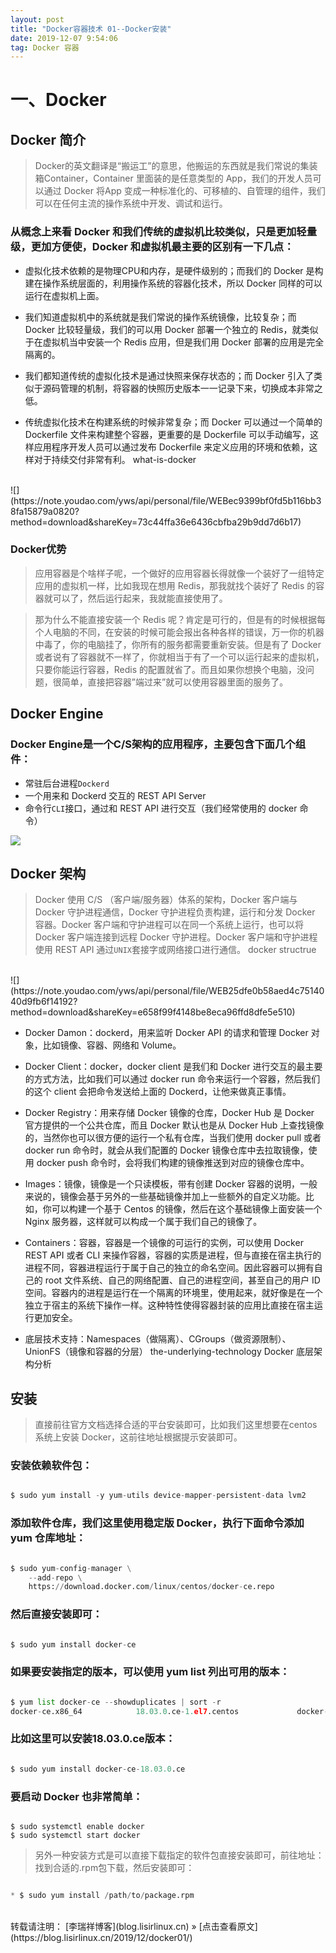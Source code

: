 ```yaml
---
layout: post
title: "Docker容器技术 01--Docker安装"
date: 2019-12-07 9:54:06
tag: Docker 容器
---
```


# 一、Docker

## Docker 简介

>Docker的英文翻译是“搬运工”的意思，他搬运的东西就是我们常说的集装箱Container，Container 里面装的是任意类型的 App，我们的开发人员可以通过 Docker 将App 变成一种标准化的、可移植的、自管理的组件，我们可以在任何主流的操作系统中开发、调试和运行。

### 从概念上来看 Docker 和我们传统的虚拟机比较类似，只是更加轻量级，更加方便使，Docker 和虚拟机最主要的区别有一下几点：

* 虚拟化技术依赖的是物理CPU和内存，是硬件级别的；而我们的 Docker 是构建在操作系统层面的，利用操作系统的容器化技术，所以 Docker 同样的可以运行在虚拟机上面。

* 我们知道虚拟机中的系统就是我们常说的操作系统镜像，比较复杂；而 Docker 比较轻量级，我们的可以用 Docker 部署一个独立的 Redis，就类似于在虚拟机当中安装一个 Redis 应用，但是我们用 Docker 部署的应用是完全隔离的。

* 我们都知道传统的虚拟化技术是通过快照来保存状态的；而 Docker 引入了类似于源码管理的机制，将容器的快照历史版本一一记录下来，切换成本非常之低。

* 传统虚拟化技术在构建系统的时候非常复杂；而 Docker 可以通过一个简单的 Dockerfile 文件来构建整个容器，更重要的是 Dockerfile 可以手动编写，这样应用程序开发人员可以通过发布 Dockerfile 来定义应用的环境和依赖，这样对于持续交付非常有利。 what-is-docker​​​​
<br>
![](https://note.youdao.com/yws/api/personal/file/WEBec9399bf0fd5b116bb38fa15879a0820?method=download&shareKey=73c44ffa36e6436cbfba29b9dd7d6b17)

### Docker优势

>应用容器是个啥样子呢，一个做好的应用容器长得就像一个装好了一组特定应用的虚拟机一样，比如我现在想用 Redis，那我就找个装好了 Redis 的容器就可以了，然后运行起来，我就能直接使用了。

>那为什么不能直接安装一个 Redis 呢？肯定是可行的，但是有的时候根据每个人电脑的不同，在安装的时候可能会报出各种各样的错误，万一你的机器中毒了，你的电脑挂了，你所有的服务都需要重新安装。但是有了 Docker 或者说有了容器就不一样了，你就相当于有了一个可以运行起来的虚拟机，只要你能运行容器，Redis 的配置就省了。而且如果你想换个电脑，没问题，很简单，直接把容器”端过来”就可以使用容器里面的服务了。

## Docker Engine
### Docker Engine是一个C/S架构的应用程序，主要包含下面几个组件：

* 常驻后台进程`Dockerd`
* 一个用来和 Dockerd 交互的 REST API Server
* 命令行`CLI`接口，通过和 REST API 进行交互（我们经常使用的 docker 命令） ​​

  

![](https://note.youdao.com/yws/api/personal/file/WEBf725829c4d6a2382f278551f959100fd?method=download&shareKey=4175b27a982cde320580ce550938882a)
  

## Docker 架构
>Docker 使用 C/S （客户端/服务器）体系的架构，Docker 客户端与 Docker 守护进程通信，Docker 守护进程负责构建，运行和分发 Docker 容器。Docker 客户端和守护进程可以在同一个系统上运行，也可以将 Docker 客户端连接到远程 Docker 守护进程。Docker 客户端和守护进程使用 REST API 通过`UNIX`套接字或网络接口进行通信。 docker structrue ​​
  
  
<br>
![](https://note.youdao.com/yws/api/personal/file/WEB25dfe0b58aed4c7514040d9fb6f14192?method=download&shareKey=e658f99f4148be8eca96ffd8dfe5e510)
<br>
  

* Docker Damon：dockerd，用来监听 Docker API 的请求和管理 Docker 对象，比如镜像、容器、网络和 Volume。  

* Docker Client：docker，docker client 是我们和 Docker 进行交互的最主要的方式方法，比如我们可以通过 docker run 命令来运行一个容器，然后我们的这个 client 会把命令发送给上面的 Dockerd，让他来做真正事情。
* Docker Registry：用来存储 Docker 镜像的仓库，Docker Hub 是 Docker 官方提供的一个公共仓库，而且 Docker 默认也是从 Docker Hub 上查找镜像的，当然你也可以很方便的运行一个私有仓库，当我们使用 docker pull 或者 docker run 命令时，就会从我们配置的 Docker 镜像仓库中去拉取镜像，使用 docker push 命令时，会将我们构建的镜像推送到对应的镜像仓库中。
* Images：镜像，镜像是一个只读模板，带有创建 Docker 容器的说明，一般来说的，镜像会基于另外的一些基础镜像并加上一些额外的自定义功能。比如，你可以构建一个基于 Centos 的镜像，然后在这个基础镜像上面安装一个 Nginx 服务器，这样就可以构成一个属于我们自己的镜像了。
* Containers：容器，容器是一个镜像的可运行的实例，可以使用 Docker REST API 或者 CLI 来操作容器，容器的实质是进程，但与直接在宿主执行的进程不同，容器进程运行于属于自己的独立的命名空间。因此容器可以拥有自己的 root 文件系统、自己的网络配置、自己的进程空间，甚至自己的用户 ID 空间。容器内的进程是运行在一个隔离的环境里，使用起来，就好像是在一个独立于宿主的系统下操作一样。这种特性使得容器封装的应用比直接在宿主运行更加安全。
* 底层技术支持：Namespaces（做隔离）、CGroups（做资源限制）、UnionFS（镜像和容器的分层） the-underlying-technology Docker 底层架构分析

## 安装
>直接前往官方文档选择合适的平台安装即可，比如我们这里想要在centos系统上安装 Docker，这前往地址[](https://docs.docker.com/install/linux/docker-ce/centos/)根据提示安装即可。

### 安装依赖软件包：

```python

$ sudo yum install -y yum-utils device-mapper-persistent-data lvm2
```

### 添加软件仓库，我们这里使用稳定版 Docker，执行下面命令添加 yum 仓库地址：

```python

$ sudo yum-config-manager \
    --add-repo \
    https://download.docker.com/linux/centos/docker-ce.repo
```    
### 然后直接安装即可：

```python

$ sudo yum install docker-ce
```
### 如果要安装指定的版本，可以使用 yum list 列出可用的版本：

```python

$ yum list docker-ce --showduplicates | sort -r
docker-ce.x86_64            18.03.0.ce-1.el7.centos             docker-ce-stable
```
### 比如这里可以安装18.03.0.ce版本：

```python

$ sudo yum install docker-ce-18.03.0.ce
```
### 要启动 Docker 也非常简单：

```pyhon

$ sudo systemctl enable docker
$ sudo systemctl start docker
```

>另外一种安装方式是可以直接下载指定的软件包直接安装即可，前往地址：[](https://download.docker.com/linux/centos/7/x86_64/stable/Packages/) 找到合适的.rpm包下载，然后安装即可：

```python

* $ sudo yum install /path/to/package.rpm
```
<br>
转载请注明： [李瑞祥博客](blog.lisirlinux.cn) » [点击查看原文](https://blog.lisirlinux.cn/2019/12/docker01/)
